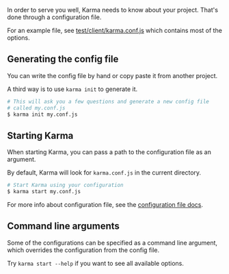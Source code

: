 In order to serve you well, Karma needs to know about your
project. That's done through a configuration file.

For an example file, see [test/client/karma.conf.js]
which contains most of the options.

## Generating the config file
You can write the config file by hand or copy paste it from another project.

A third way is to use `karma init` to generate it.
```bash
# This will ask you a few questions and generate a new config file
# called my.conf.js
$ karma init my.conf.js
```

## Starting Karma
When starting Karma, you can pass a path to the configuration file as an argument.

By default, Karma will look for `karma.conf.js` in the current directory.
```bash
# Start Karma using your configuration
$ karma start my.conf.js
```
For more info about configuration file, see the [configuration file docs].

## Command line arguments
Some of the configurations can be specified as a command line argument, which
overrides the configuration from the config file.

Try `karma start --help` if you want to see all available options.


[test/client/karma.conf.js]: https://github.com/karma-runner/karma/blob/master/test/client/karma.conf.js
[configuration file docs]: ../config/configuration_file.html
